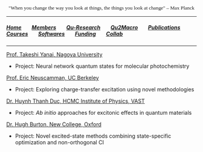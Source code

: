  
 <head>
<link rel="apple-touch-icon" sizes="180x180" href="apple-touch-icon.png">
<link rel="icon" type="image/png" sizes="32x32" href="favicon-32x32.png">
<link rel="icon" type="image/png" sizes="16x16" href="favicon-16x16.png">
<link rel="manifest" href="site.webmanifest">
<link rel="mask-icon" href="safari-pinned-tab.svg" color="#5bbad5">
<meta name="msapplication-TileColor" content="#da532c">
<meta name="theme-color" content="#ffffff">
</head>

<p align="center" style="font-family: lucida handwriting; font-size:10pt">
"When you change the way you look at things, the things you look at change" – Max Planck
</p>

<hr style="solid blue">

##### [<b>Home</b>](index.md)<img src="test_space.png" width="27" height="1">[<b>Members</b>](members.md)<img src="test_space.png" width="27" height="1">[<b>Qu-Research</b>](research.md)<img src="test_space.png" width="27" height="1">[<b>Qu2Macro</b>](qu2macro.md)<img src="test_space.png" width="27" height="1">[<b>Publications</b>](publications.md)<img src="test_space.png" width="27" height="1">[<b>Courses</b>](courses.md)<img src="test_space.png" width="27" height="1">[<b>Softwares</b>](softwares.md)<img src="test_space.png" width="27" height="1">[<b>Funding</b>](fundings.md)<img src="test_space.png" width="27" height="1">[<b><ins>Collab</ins></b>](collab.md)

<hr style="solid blue">

 
 [Prof. Takeshi Yanai, Nagoya University](https://www.iaqms.org/members/yanai.php)
 
 - Project: Neural network quantum states for molecular photochemistry

  [Prof. Eric Neuscamman, UC Berkeley](https://neuscammanlab.com/)
  
  - Project: Exploring charge-transfer excitation using novel methodologies

  [Dr. Huynh Thanh Duc, HCMC Institute of Physics, VAST](http://hcmip.ac.vn/theoretical_physics-en.html)
  
  - Project: _Ab initio_ approaches for excitonic effects in quantum materials 
  
  [Dr. Hugh Burton, New College, Oxford](https://www.hughburton.com/)
  
  - Project: Novel excited-state methods combining state-specific optimization and non-orthogonal CI
